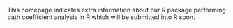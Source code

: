 This homepage indicates extra information about our R package performing path coefficient analysis in R which will be submitted into R soon.
